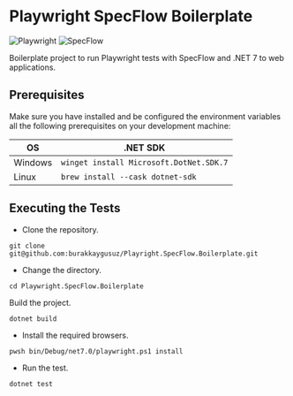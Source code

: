 # Playwright SpecFlow Boilerplate

![Playwright](https://img.shields.io/nuget/v/Microsoft.Playwright?style=for-the-badge&logo=Playwright&label=Playwright&color=%2345ba4b&link=https%3A%2F%2Fwww.nuget.org%2Fpackages%2FMicrosoft.Playwright)
![SpecFlow](https://img.shields.io/nuget/v/SpecFlow?style=for-the-badge&logo=specflow&label=specflow&color=%23574897&link=https%3A%2F%2Fwww.nuget.org%2Fpackages%2FSpecFlow)

Boilerplate project to run Playwright tests with SpecFlow and .NET 7 to web applications.

## Prerequisites

Make sure you have installed and be configured the environment variables all the following prerequisites on your
development machine:

| OS      | .NET SDK                                |
|---------|-----------------------------------------|
| Windows | `winget install Microsoft.DotNet.SDK.7` |
| Linux   | `brew install --cask dotnet-sdk`        |

## Executing the Tests

- Clone the repository.

```git
git clone git@github.com:burakkaygusuz/Playright.SpecFlow.Boilerplate.git
```

- Change the directory.

```shell
cd Playwright.SpecFlow.Boilerplate
```

Build the project.

```shell
dotnet build
```

- Install the required browsers.

```shell
pwsh bin/Debug/net7.0/playwright.ps1 install
```

- Run the test.

```shell
dotnet test
```
